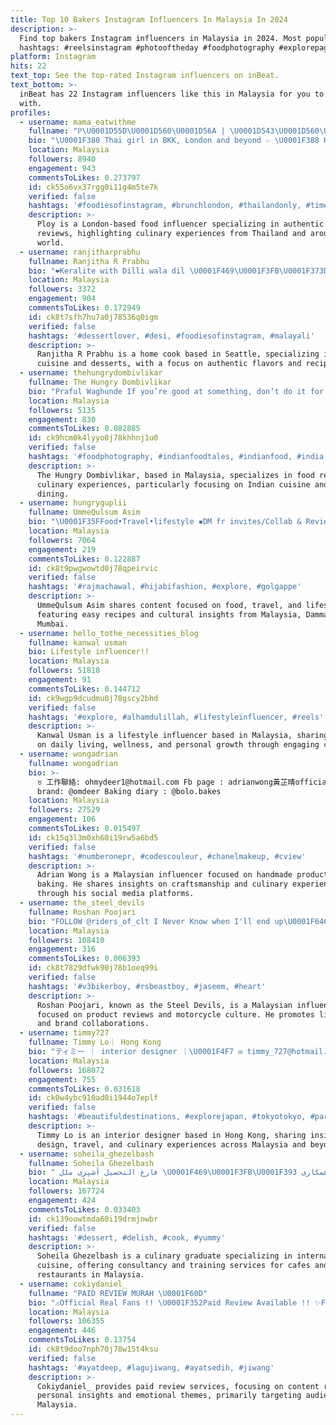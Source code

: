 ```yaml
---
title: Top 10 Bakers Instagram Influencers In Malaysia In 2024
description: >-
  Find top bakers Instagram influencers in Malaysia in 2024. Most popular
  hashtags: #reelsinstagram #photooftheday #foodphotography #explorepage.
platform: Instagram
hits: 22
text_top: See the top-rated Instagram influencers on inBeat.
text_bottom: >-
  inBeat has 22 Instagram influencers like this in Malaysia for you to connect
  with.
profiles:
  - username: mama_eatwithme
    fullname: "ℙ\U0001D55D\U0001D560\U0001D56A | \U0001D543\U0001D560\U0001D55F\U0001D555\U0001D560\U0001D55F \U0001D557\U0001D560\U0001D560\U0001D555\U0001D55A\U0001D556\U0001F1EC\U0001F1E7"
    bio: "\U0001F380 Thai girl in BKK, London and beyond ☆ \U0001F388 Honest #food review @pploypinn \U0001F48C DM for Collaborations \U0001F4EE mama.eatwithme@gmail.com ❤️ Work hard, Eat harder!"
    location: Malaysia
    followers: 8940
    engagement: 943
    commentsToLikes: 0.273797
    id: ck55o6vx37rgg0i11g4m5te7k
    verified: false
    hashtags: '#foodiesofinstagram, #brunchlondon, #thailandonly, #timeoutlondon'
    description: >-
      Ploy is a London-based food influencer specializing in authentic food
      reviews, highlighting culinary experiences from Thailand and around the
      world.
  - username: ranjitharprabhu
    fullname: Ranjitha R Prabhu
    bio: "❤️Keralite with Dilli wala dil \U0001F469\U0001F3FB‍\U0001F373Desi \U0001F1EE\U0001F1F3 homecook in Videsh \U0001F1FA\U0001F1F8 \U0001F4CDSeattle, Washington \U0001F91DDM for #collaboration/#product review"
    location: Malaysia
    followers: 3372
    engagement: 904
    commentsToLikes: 0.172949
    id: ck8t7sfh7hu7a0j78536q0igm
    verified: false
    hashtags: '#dessertlover, #desi, #foodiesofinstagram, #malayali'
    description: >-
      Ranjitha R Prabhu is a home cook based in Seattle, specializing in Indian
      cuisine and desserts, with a focus on authentic flavors and recipes.
  - username: thehungrydombivlikar
    fullname: The Hungry Dombivlikar
    bio: "Praful Waghunde If you’re good at something, don’t do it for free ✌\U0001F3FB Dombivli पासून Mumbai पर्यंत ❤️\U0001F91F\U0001F3FC Zomato Connoisseur \U0001F973 DM/Mail for Review/Collab"
    location: Malaysia
    followers: 5135
    engagement: 830
    commentsToLikes: 0.082885
    id: ck9hcm0k4lyyo0j78khhnj1u0
    verified: false
    hashtags: '#foodphotography, #indianfoodtales, #indianfood, #india'
    description: >-
      The Hungry Dombivlikar, based in Malaysia, specializes in food reviews and
      culinary experiences, particularly focusing on Indian cuisine and local
      dining.
  - username: hungryguplii
    fullname: UmmeQulsum Asim
    bio: "\U0001F35FFood•Travel•lifestyle ▪️DM fr invites/Collab & Review \U0001F4CDDammam \U0001F1F8\U0001F1E6 Mumbai\U0001F1EE\U0001F1F3 Checkout youtube for some amazing n easy recipes \U0001F447\U0001F3FB"
    location: Malaysia
    followers: 7064
    engagement: 219
    commentsToLikes: 0.122887
    id: ck8t9pwgwowtd0j78qpeirvic
    verified: false
    hashtags: '#rajmachawal, #hijabifashion, #explore, #golgappe'
    description: >-
      UmmeQulsum Asim shares content focused on food, travel, and lifestyle,
      featuring easy recipes and cultural insights from Malaysia, Dammam, and
      Mumbai.
  - username: hello_tothe_necessities_blog
    fullname: kanwal usman
    bio: Lifestyle influencer!!
    location: Malaysia
    followers: 51818
    engagement: 91
    commentsToLikes: 0.144712
    id: ck9wgp9dcudmu0j78gscy2bhd
    verified: false
    hashtags: '#explore, #alhamdulillah, #lifestyleinfluencer, #reels'
    description: >-
      Kanwal Usman is a lifestyle influencer based in Malaysia, sharing insights
      on daily living, wellness, and personal growth through engaging content.
  - username: wongadrian
    fullname: wongadrian
    bio: >-
      ♉ 工作聯絡: ohmydeer1@hotmail.com Fb page : adrianwong黃芷晴official Handmade
      brand: @omdeer Baking diary : @bolo.bakes
    location: Malaysia
    followers: 27529
    engagement: 106
    commentsToLikes: 0.015497
    id: ck15q3l3m0xh60i19rw5a6bd5
    verified: false
    hashtags: '#numberonepr, #codescouleur, #chanelmakeup, #cview'
    description: >-
      Adrian Wong is a Malaysian influencer focused on handmade products and
      baking. He shares insights on craftsmanship and culinary experiences
      through his social media platforms.
  - username: the_steel_devils
    fullname: Roshan Poojari
    bio: "FOLLOW @riders_of_clt I Never Know when I'll end up\U0001F646 Powered By - @brandfactory6888 DM FOR COLLABRATION/PROMOTION\U0001F4E9 LOVE TO REVIEW PRODUCTS \U0001F4AF"
    location: Malaysia
    followers: 108410
    engagement: 316
    commentsToLikes: 0.006393
    id: ck8t7829dfwk90j78b1oeq99i
    verified: false
    hashtags: '#v3bikerboy, #rsbeastboy, #jaseem, #heart'
    description: >-
      Roshan Poojari, known as the Steel Devils, is a Malaysian influencer
      focused on product reviews and motorcycle culture. He promotes lifestyle
      and brand collaborations.
  - username: timmy727
    fullname: Timmy Lo｜ Hong Kong
    bio: "ティミー ｜ interior designer ｜\U0001F4F7 ✉️ timmy_727@hotmail.com \U0001F415 @mame.yochi \U0001F37D @eatwithtimmy"
    location: Malaysia
    followers: 168072
    engagement: 755
    commentsToLikes: 0.031618
    id: ck0w4ybc910ad0i1944o7eplf
    verified: false
    hashtags: '#beautifuldestinations, #explorejapan, #tokyotokyo, #paris'
    description: >-
      Timmy Lo is an interior designer based in Hong Kong, sharing insights on
      design, travel, and culinary experiences across Malaysia and beyond.
  - username: soheila_ghezelbash
    fullname: Soheila Ghezelbash
    bio: "‎ فارغ التحصیل آشپزی ملل \U0001F469\U0001F3FB‍\U0001F393 ‎مشاوره و آموزش منو کافه و رستوران شرایط همکاری\U0001F447\U0001F3FB @soheilaghezelbash.ads"
    location: Malaysia
    followers: 167724
    engagement: 424
    commentsToLikes: 0.033403
    id: ck139oowtmda60i19drmjnwbr
    verified: false
    hashtags: '#dessert, #delish, #cook, #yummy'
    description: >-
      Soheila Ghezelbash is a culinary graduate specializing in international
      cuisine, offering consultancy and training services for cafes and
      restaurants in Malaysia.
  - username: cokiydaniel_
    fullname: "PAID REVIEW MURAH \U0001F60D"
    bio: "⚠️Official Real Fans !! \U0001F352Paid Review Available !! ✨Follow My Acc !! ‼️Sebarang pertanyaan tentang Paid Review boleh tekan link di bawah ⤵️ BOLEH DM"
    location: Malaysia
    followers: 106355
    engagement: 446
    commentsToLikes: 0.13754
    id: ck8t9doo7nph70j78w15t4ksu
    verified: false
    hashtags: '#ayatdeep, #lagujiwang, #ayatsedih, #jiwang'
    description: >-
      Cokiydaniel_ provides paid review services, focusing on content related to
      personal insights and emotional themes, primarily targeting audiences in
      Malaysia.
---
```


